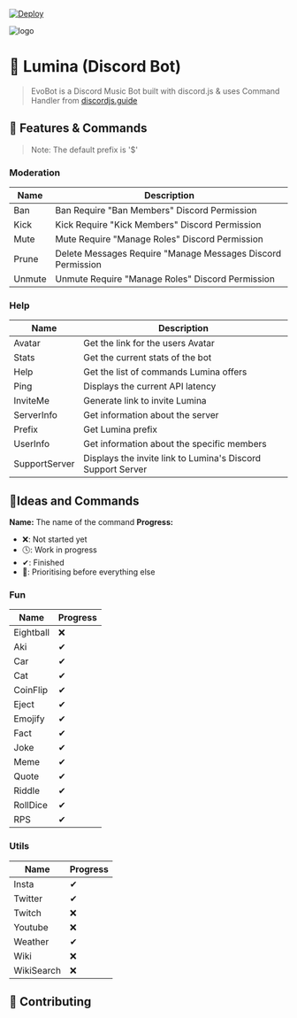 [![Deploy](https://www.herokucdn.com/deploy/button.svg)](https://heroku.com/deploy?template=https://github.com/eritislami/evobot)

![logo](https://github.com/bintangyosua/LuminaDjs/blob/main/src/libs/images/Support_Server.png?raw=true)

# 🤖 Lumina (Discord Bot)
> EvoBot is a Discord Music Bot built with discord.js & uses Command Handler from [discordjs.guide](https://discordjs.guide)

## 📝 Features & Commands

> Note: The default prefix is '$'

### Moderation
|Name    | Description                                                 |
|--------|-------------------------------------------------------------|
| Ban    | Ban Require "Ban Members" Discord Permission                |
| Kick   | Kick Require "Kick Members" Discord Permission              |
| Mute   | Mute Require "Manage Roles" Discord Permission              |
| Prune  | Delete Messages Require "Manage Messages  Discord Permission|
| Unmute | Unmute Require "Manage Roles" Discord Permission            |

### Help
| Name          | Description                                                       |
|---------------|-------------------------------------------------------------------|
| Avatar        | Get the link for the users Avatar                                 |
| Stats         | Get the current stats of the bot                                  |
| Help          | Get the list of commands Lumina offers                            |
| Ping          | Displays the current API latency                                  |
| InviteMe      | Generate link to invite Lumina                                    |
| ServerInfo    | Get information about the server                                  |
| Prefix        | Get Lumina prefix                                                 |
| UserInfo      | Get information about the specific members                        |
| SupportServer | Displays the invite link to Lumina's Discord Support Server       |

## 📝Ideas and Commands
**Name:** The name of the command
**Progress:**
 - ❌: Not started yet
 - 🕓: Work in progress
 - ✔: Finished
 - 💯: Prioritising before everything else

### Fun
| Name      | Progress |
|-----------|----------|
| Eightball |    ❌    |
| Aki       |    ✔     |
| Car       |    ✔     |
| Cat       |    ✔     |
| CoinFlip  |    ✔     |
| Eject     |    ✔     |
| Emojify   |    ✔     |
| Fact      |    ✔     |
| Joke      |    ✔     |
| Meme      |    ✔     |
| Quote     |    ✔     |
| Riddle    |    ✔     |
| RollDice  |    ✔     |
| RPS       |    ✔     |

### Utils
| Name       | Progress |
|------------|----------|
| Insta      |    ✔     |
| Twitter    |    ✔     |
| Twitch     |    ❌    |
| Youtube    |    ❌    |
| Weather    |    ✔     |
| Wiki       |    ❌    |
| WikiSearch |    ❌    |

## 🤝 Contributing